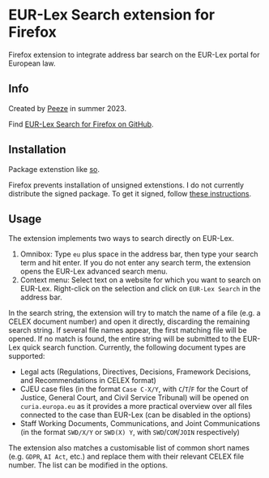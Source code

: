 # EUR-Lex Search extension for Firefox

Firefox extension to integrate address bar search on the EUR-Lex portal for European law.

## Info

Created by [Peeze](https://github.com/Peeze) in summer 2023.

Find [EUR-Lex Search for Firefox on GitHub](https://github.com/Peeze/eurLexSearch).

## Installation

Package extenstion like [so](https://extensionworkshop.com/documentation/publish/package-your-extension/).

Firefox prevents installation of unsigned extenstions. I do not currently distribute the signed package. To get it signed, follow [these instructions](https://extensionworkshop.com/documentation/publish/submitting-an-add-on/#self-distribution).

## Usage

The extension implements two ways to search directly on EUR-Lex.
1. Omnibox: Type `eu` plus space in the address bar, then type your search term and hit enter. If you do not enter any search term, the extension opens the EUR-Lex advanced search menu.
2. Context menu: Select text on a website for which you want to search on EUR-Lex. Right-click on the selection and click on `EUR-Lex Search` in the address bar.

In the search string, the extension will try to match the name of a file (e.g. a CELEX document number) and open it directly, discarding the remaining search string. If several file names appear, the first matching file will be opened. If no match is found, the entire string will be submitted to the EUR-Lex quick search function.
Currently, the following document types are supported:
- Legal acts (Regulations, Directives, Decisions, Framework Decisions, and Recommendations in CELEX format)
- CJEU case files (in the format `Case C-X/Y`, with `C`/`T`/`F` for the Court of Justice, General Court, and Civil Service Tribunal) will be opened on `curia.europa.eu` as it provides a more practical overview over all files connected to the case than EUR-Lex (can be disabled in the options)
- Staff Working Documents, Communications, and Joint Communications (in the format `SWD/X/Y` or `SWD(X) Y`, with `SWD`/`COM`/`JOIN` respectively)

The extension also matches a customisable list of common short names (e.g. `GDPR`, `AI Act`, etc.) and replace them with their relevant CELEX file number. The list can be modified in the options.
